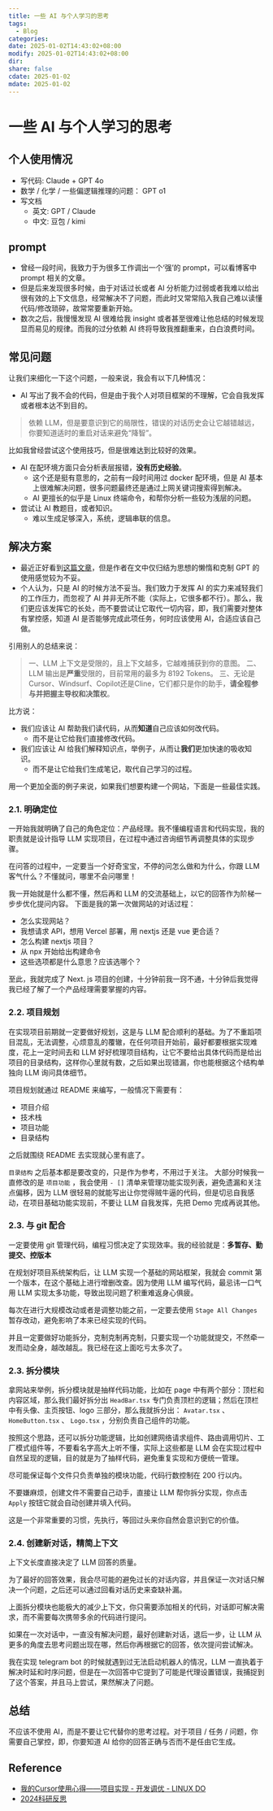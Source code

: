 ```yaml
---
title: 一些 AI 与个人学习的思考
tags:
  - Blog
categories: 
date: 2025-01-02T14:43:02+08:00
modify: 2025-01-02T14:43:02+08:00
dir: 
share: false
cdate: 2025-01-02
mdate: 2025-01-02
---
```


# 一些 AI 与个人学习的思考

## 个人使用情况

- 写代码: Claude + GPT 4o
- 数学 / 化学 / 一些偏逻辑推理的问题： GPT o1
- 写文档
	- 英文: GPT / Claude
	- 中文: 豆包 / kimi

## prompt

- 曾经一段时间，我致力于为很多工作调出一个‘强’的 prompt，可以看博客中 prompt 相关的文章。
- 但是后来发现很多时候，由于对话过长或者 AI 分析能力过弱或者我难以给出很有效的上下文信息，经常解决不了问题，而此时又常常陷入我自己难以读懂代码/修改琐碎，故常常要重新开始。
- 数次之后，我慢慢发现 AI 很难给我 insight 或者甚至很难让他总结的时候发现显而易见的规律。而我的过分依赖 AI 终将导致我推翻重来，白白浪费时间。

## 常见问题

让我们来细化一下这个问题，一般来说，我会有以下几种情况：

- AI 写出了我不会的代码，但是由于我个人对项目框架的不理解，它会自我发挥或者根本达不到目的。

> 依赖 LLM，但是要意识到它的局限性，错误的对话历史会让它越错越远，你要知道适时的重启对话来避免“降智”。

比如我曾经尝试这个使用技巧，但是很难达到比较好的效果。

- AI 在配环境方面只会分析表层报错，**没有历史经验**。
	- 这个还是挺有意思的，之前有一段时间用过 docker 配环境，但是 AI 基本上很难解决问题，很多问题最终还是通过上网关键词搜索得到解决。
	- AI 更擅长的似乎是 Linux 终端命令，和帮你分析一些较为浅层的问题。
- 尝试让 AI 教题目，或者知识。
	- 难以生成足够深入，系统，逻辑串联的信息。

## 解决方案

- 最近正好看到[这篇文章](https://zhuanlan.zhihu.com/p/15876528874?utm_psn=1858160039874920448)，但是作者在文中仅归结为思想的懒惰和克制 GPT 的使用感觉较为不妥。
- 个人认为，只是 AI 的时候方法不妥当。我们致力于发挥 AI 的实力来减轻我们的工作压力，而忽视了 AI 并非无所不能（实际上，它很多都不行）。那么，我们更应该发挥它的长处，而不要尝试让它取代一切内容，即，我们需要对整体有掌控感，知道 AI 是否能够完成此项任务，何时应该使用 AI，合适应该自己做。

引用别人的总结来说：

> 一、LLM 上下文是受限的，且上下文越多，它越难捕获到你的意图。
> 二、LLM 输出是**严重**受限的，目前常用的最多为 8192 Tokens。
> 三、无论是Cursor、Windsurf、Copilot还是Cline，它们都只是你的助手，**请全程参与并把握主导权和决策权**。

比方说：
- 我们应该让 AI 帮助我们读代码，从而**知道**自己应该如何改代码。
	- 而不是让它给我们直接修改代码。
- 我们应该让 AI 给我们解释知识点，举例子，从而让**我们**更加快速的吸收知识。
	- 而不是让它给我们生成笔记，取代自己学习的过程。

用一个更加全面的例子来说，如果我们想要构建一个网站，下面是一些最佳实践。

### 2.1. 明确定位

一开始我就明确了自己的角色定位：产品经理。我不懂编程语言和代码实现，我的职责就是设计指导 LLM 实现项目，在过程中通过咨询细节再调整具体的实现步骤。

在问答的过程中，一定要当一个好奇宝宝，不停的问怎么做和为什么，你跟 LLM 客气什么？不懂就问，哪里不会问哪里！

我一开始就是什么都不懂，然后再和 LLM 的交流基础上，以它的回答作为阶梯一步步优化提问内容。
下面是我的第一次做网站的对话过程：

- 怎么实现网站？
- 我想请求 API，想用 Vercel 部署，用 nextjs 还是 vue 更合适？
- 怎么构建 nextjs 项目？
- 从 npx 开始给出构建命令
- 这些选项都是什么意思？应该选哪个？

至此，我就完成了 Next. js 项目的创建，十分钟前我一窍不通，十分钟后我觉得我已经了解了一个产品经理需要掌握的内容。

### 2.2. 项目规划

在实现项目前期就一定要做好规划，这是与 LLM 配合顺利的基础。为了不重蹈项目混乱，无法调整，心烦意乱的覆辙，在任何项目开始前，最好都要根据实现难度，花上一定时间去和 LLM 好好梳理项目结构，让它不要给出具体代码而是给出项目的目录结构，这样你心里就有数，之后如果出现错漏，你也能根据这个结构单独向 LLM 询问具体细节。

项目规划就通过 README 来编写，一般情况下需要有：

- 项目介绍
- 技术栈
- 项目功能
- 目录结构

之后就围绕 README 去实现就心里有底了。

`目录结构` 之后基本都是要改变的，只是作为参考，不用过于关注。
大部分时候我一直修改的是 `项目功能` ，我会使用 `- []` 清单来管理功能实现列表，避免遗漏和关注点偏移，因为 LLM 很轻易的就能写出让你觉得贼牛逼的代码，但是切忌自我感动，在项目基础功能实现前，不要让 LLM 自我发挥，先把 Demo 完成再说其他。

### 2.3. 与 git 配合

一定要使用 git 管理代码，编程习惯决定了实现效率。我的经验就是：**多暂存、勤提交、控版本**

在规划好项目系统架构后，让 LLM 实现一个基础的网站框架，我就会 commit 第一个版本，在这个基础上进行增删改查。因为使用 LLM 编写代码，最忌讳一口气用 LLM 实现太多功能，导致出现问题了积重难返身心俱疲。

每次在进行大规模改动或者是调整功能之前，一定要去使用 `Stage All Changes` 暂存改动，避免影响了本来已经实现的代码。

并且一定要做好功能拆分，克制克制再克制，只要实现一个功能就提交，不然牵一发而动全身，越改越乱。我已经在这上面吃亏太多次了。

### 2.3. 拆分模块

拿网站来举例，拆分模块就是抽样代码功能，比如在 page 中有两个部分：顶栏和内容区域，那么我们最好拆分出 `HeadBar.tsx` 专门负责顶栏的逻辑；然后在顶栏中有头像、主页按钮、logo 三部分，那么我就拆分出： `Avatar.tsx` 、 `HomeButton.tsx` 、 `Logo.tsx` ，分别负责自己组件的功能。

按照这个思路，还可以拆分功能逻辑，比如创建网络请求组件、路由调用切片、工厂模式组件等，不要看名字高大上听不懂，实际上这些都是 LLM 会在实现过程中自然呈现的逻辑，目的就是为了抽样代码，避免重复实现和方便统一管理。

尽可能保证每个文件只负责单独的模块功能，代码行数控制在 200 行以内。

不要嫌麻烦，创建文件不需要自己动手，直接让 LLM 帮你拆分实现，你点击 `Apply` 按钮它就会自动创建并填入代码。

这是一个非常重要的习惯，先执行，等回过头来你自然会意识到它的价值。

### 2.4. 创建新对话，精简上下文

上下文长度直接决定了 LLM 回答的质量。

为了最好的回答效果，我会尽可能的避免过长的对话内容，并且保证一次对话只解决一个问题，之后还可以通过回看对话历史来查缺补漏。

上面拆分模块也能极大的减少上下文，你只需要添加相关的代码，对话即可解决需求，而不需要每次携带多余的代码进行提问。

如果在一次对话中，一直没有解决问题，最好创建新对话，退后一步，让 LLM 从更多的角度去思考问题出现在哪，然后你再根据它的回答，依次提问尝试解决。

我在实现 telegram bot 的时候就遇到过无法启动机器人的情况，LLM 一直执着于解决时延和时序问题，但是在一次回答中它提到了可能是代理设置错误，我捕捉到了这个答案，并且马上尝试，果然解决了问题。

## 总结

不应该不使用 AI，而是不要让它代替你的思考过程。对于项目 / 任务 / 问题，你需要自己掌控，即，你要知道 AI 给你的回答正确与否而不是任由它生成。

## Reference

- [我的Cursor使用心得——项目实现 - 开发调优 - LINUX DO](https://linux.do/t/topic/309516)
- [2024科研反思](https://zhuanlan.zhihu.com/p/15876528874?utm_psn=1858160039874920448)
